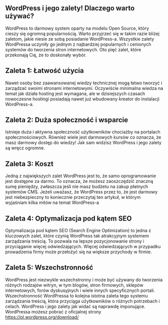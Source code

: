 ## WordPress i jego zalety! Dlaczego warto używać?
WordPress to darmowy system oparty na modelu Open Source, który cieszy się ogromną popularnością. Warto przyjrzeć się w takim razie bliżej zaletom, jakie niesie ze sobą posiadanie WordPress-a. Wszystkie zalety WordPressa uczyniły go jednym z najbardziej popularnych i cenionych systemów do tworzenia stron internetowych. Oto pięć zalet, które przekonają Cię, że to doskonały wybór.
## Zaleta 1: Łatwość użycia
Nawet osoby bez zaawansowanej wiedzy technicznej mogą łatwo tworzyć i zarządzać swoimi stronami internetowymi. Oczywiście minimalna wiedza na temat jak działa hosting jest wymagana, ale w dzisiejszych czasach nowoczesne hostingi posiadają nawet już wbudowany kreator do instalacji WordPress-a.
## Zaleta 2: Duża społeczność i wsparcie
Istnieje duża i aktywna społeczność użytkowników chociażby na portalach społecznościowych. Również wiele jest darmowych kursów co oznacza, że masz darmowy dostęp do wiedzy! Jak sam widzisz WordPress i jego zalety są wręcz ogromne.
## Zaleta 3: Koszt
Jedną z największych zalet WordPress jest to, że samo oprogramowanie jest dostępne za darmo. To oznacza, że możesz zaoszczędzić znaczną sumę pieniędzy, zwłaszcza jeśli nie masz budżetu na zakup płatnych systemów CMS. Jeżeli uważasz, że WordPress przez to, że jest darmowy jest niebezpieczny to koniecznie przeczytaj ten artykuł, w którym wyjaśniam kilka mitów na temat WordPress-a
## Zaleta 4: Optymalizacja pod kątem SEO
Optymalizacja pod kątem SEO (Search Engine Optimization) to jedna z kluczowych zalet, które czynią WordPress tak atrakcyjnym systemem zarządzania treścią. To pozwala na lepsze pozycjonowanie strony i przyciąganie więcej odwiedzających. Więcej odwiedzających w przypadku prowadzenia firmy może przełożyć się na większe przychody w firmie.
## Zaleta 5: Wszechstronność
WordPress jest niezwykle wszechstronny i może być używany do tworzenia różnych rodzajów witryn, w tym blogów, stron firmowych, sklepów internetowych, forów dyskusyjnych i wiele innych specyficznych portali. Wszechstronność WordPressa to kolejna istotna zaleta tego systemu zarządzania treścią, która przyciąga użytkowników o różnych potrzebach i celach. WordPress i jego zalety jak widać są naprawdę imponujące. WordPressa możesz pobrać z oficjalnej strony https://pl.wordpress.org/download/